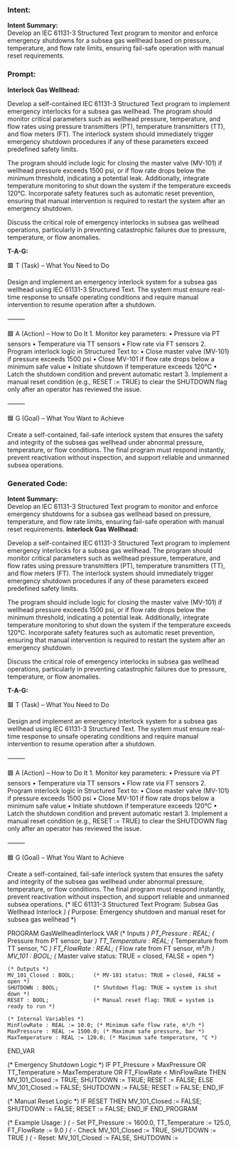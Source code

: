 ### Intent:
**Intent Summary:**  
Develop an IEC 61131-3 Structured Text program to monitor and enforce emergency shutdowns for a subsea gas wellhead based on pressure, temperature, and flow rate limits, ensuring fail-safe operation with manual reset requirements.

### Prompt:
**Interlock Gas Wellhead:**

Develop a self-contained IEC 61131-3 Structured Text program to implement emergency interlocks for a subsea gas wellhead. The program should monitor critical parameters such as wellhead pressure, temperature, and flow rates using pressure transmitters (PT), temperature transmitters (TT), and flow meters (FT). The interlock system should immediately trigger emergency shutdown procedures if any of these parameters exceed predefined safety limits.

The program should include logic for closing the master valve (MV-101) if wellhead pressure exceeds 1500 psi, or if flow rate drops below the minimum threshold, indicating a potential leak. Additionally, integrate temperature monitoring to shut down the system if the temperature exceeds 120°C. Incorporate safety features such as automatic reset prevention, ensuring that manual intervention is required to restart the system after an emergency shutdown.

Discuss the critical role of emergency interlocks in subsea gas wellhead operations, particularly in preventing catastrophic failures due to pressure, temperature, or flow anomalies.

**T-A-G:**

🟥 T (Task) – What You Need to Do

Design and implement an emergency interlock system for a subsea gas wellhead using IEC 61131-3 Structured Text. The system must ensure real-time response to unsafe operating conditions and require manual intervention to resume operation after a shutdown.

⸻

🟩 A (Action) – How to Do It
	1.	Monitor key parameters:
	•	Pressure via PT sensors
	•	Temperature via TT sensors
	•	Flow rate via FT sensors
	2.	Program interlock logic in Structured Text to:
	•	Close master valve (MV-101) if pressure exceeds 1500 psi
	•	Close MV-101 if flow rate drops below a minimum safe value
	•	Initiate shutdown if temperature exceeds 120°C
	•	Latch the shutdown condition and prevent automatic restart
	3.	Implement a manual reset condition (e.g., RESET := TRUE) to clear the SHUTDOWN flag only after an operator has reviewed the issue.

⸻

🟦 G (Goal) – What You Want to Achieve

Create a self-contained, fail-safe interlock system that ensures the safety and integrity of the subsea gas wellhead under abnormal pressure, temperature, or flow conditions. The final program must respond instantly, prevent reactivation without inspection, and support reliable and unmanned subsea operations.

### Generated Code:
**Intent Summary:**  
Develop an IEC 61131-3 Structured Text program to monitor and enforce emergency shutdowns for a subsea gas wellhead based on pressure, temperature, and flow rate limits, ensuring fail-safe operation with manual reset requirements.
**Interlock Gas Wellhead:**

Develop a self-contained IEC 61131-3 Structured Text program to implement emergency interlocks for a subsea gas wellhead. The program should monitor critical parameters such as wellhead pressure, temperature, and flow rates using pressure transmitters (PT), temperature transmitters (TT), and flow meters (FT). The interlock system should immediately trigger emergency shutdown procedures if any of these parameters exceed predefined safety limits.

The program should include logic for closing the master valve (MV-101) if wellhead pressure exceeds 1500 psi, or if flow rate drops below the minimum threshold, indicating a potential leak. Additionally, integrate temperature monitoring to shut down the system if the temperature exceeds 120°C. Incorporate safety features such as automatic reset prevention, ensuring that manual intervention is required to restart the system after an emergency shutdown.

Discuss the critical role of emergency interlocks in subsea gas wellhead operations, particularly in preventing catastrophic failures due to pressure, temperature, or flow anomalies.

**T-A-G:**

🟥 T (Task) – What You Need to Do

Design and implement an emergency interlock system for a subsea gas wellhead using IEC 61131-3 Structured Text. The system must ensure real-time response to unsafe operating conditions and require manual intervention to resume operation after a shutdown.

⸻

🟩 A (Action) – How to Do It
	1.	Monitor key parameters:
	•	Pressure via PT sensors
	•	Temperature via TT sensors
	•	Flow rate via FT sensors
	2.	Program interlock logic in Structured Text to:
	•	Close master valve (MV-101) if pressure exceeds 1500 psi
	•	Close MV-101 if flow rate drops below a minimum safe value
	•	Initiate shutdown if temperature exceeds 120°C
	•	Latch the shutdown condition and prevent automatic restart
	3.	Implement a manual reset condition (e.g., RESET := TRUE) to clear the SHUTDOWN flag only after an operator has reviewed the issue.

⸻

🟦 G (Goal) – What You Want to Achieve

Create a self-contained, fail-safe interlock system that ensures the safety and integrity of the subsea gas wellhead under abnormal pressure, temperature, or flow conditions. The final program must respond instantly, prevent reactivation without inspection, and support reliable and unmanned subsea operations.
(* IEC 61131-3 Structured Text Program: Subsea Gas Wellhead Interlock *)
(* Purpose: Emergency shutdown and manual reset for subsea gas wellhead *)

PROGRAM GasWellheadInterlock
VAR
    (* Inputs *)
    PT_Pressure : REAL;         (* Pressure from PT sensor, bar *)
    TT_Temperature : REAL;      (* Temperature from TT sensor, °C *)
    FT_FlowRate : REAL;         (* Flow rate from FT sensor, m³/h *)
    MV_101 : BOOL;             (* Master valve status: TRUE = closed, FALSE = open *)

    (* Outputs *)
    MV_101_Closed : BOOL;      (* MV-101 status: TRUE = closed, FALSE = open *)
    SHUTDOWN : BOOL;           (* Shutdown flag: TRUE = system is shut down *)
    RESET : BOOL;              (* Manual reset flag: TRUE = system is ready to run *)

    (* Internal Variables *)
    MinFlowRate : REAL := 10.0; (* Minimum safe flow rate, m³/h *)
    MaxPressure : REAL := 1500.0; (* Maximum safe pressure, bar *)
    MaxTemperature : REAL := 120.0; (* Maximum safe temperature, °C *)
END_VAR

(* Emergency Shutdown Logic *)
IF PT_Pressure > MaxPressure OR TT_Temperature > MaxTemperature OR FT_FlowRate < MinFlowRate THEN
    MV_101_Closed := TRUE;
    SHUTDOWN := TRUE;
    RESET := FALSE;
ELSE
    MV_101_Closed := FALSE;
    SHUTDOWN := FALSE;
    RESET := FALSE;
END_IF

(* Manual Reset Logic *)
IF RESET THEN
    MV_101_Closed := FALSE;
    SHUTDOWN := FALSE;
    RESET := FALSE;
END_IF
END_PROGRAM

(* Example Usage: *)
(* - Set PT_Pressure := 1600.0, TT_Temperature := 125.0, FT_FlowRate := 9.0 *)
(* - Check MV_101_Closed := TRUE, SHUTDOWN := TRUE *)
(* - Reset: MV_101_Closed := FALSE, SHUTDOWN :=
